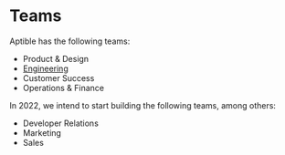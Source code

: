 # Teams

Aptible has the following teams:

* Product & Design
* [Engineering](engineering.md)
* Customer Success
* Operations & Finance

In 2022, we intend to start building the following teams, among others:

* Developer Relations
* Marketing
* Sales